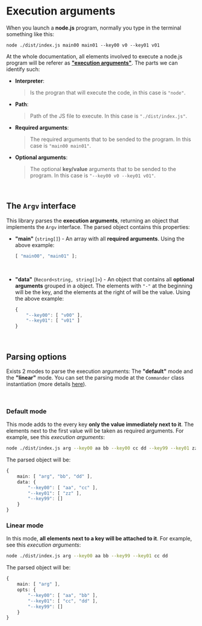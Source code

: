 # Execution arguments

When you launch a __node.js__ program, normally you type in the terminal something like this:

```console
node ./dist/index.js main00 main01 --key00 v0 --key01 v01
```

At the whole documentation, all elements involved to execute a node.js program will be referer as <u>__"execution arguments"__</u>. The parts we can identify such:
- __Interpreter__:
    > Is the progran that will execute the code, in this case is `"node"`.
- __Path__:
    > Path of the JS file to execute. In this case is `"./dist/index.js"`.
- __Required arguments__:
    > The required arguments that to be sended to the program. In this case is `"main00 main01"`.
- __Optional arguments__:
    > The optional __key/value__ arguments that to be sended to the program. In this case is `"--key00 v0 --key01 v01"`.

<br/>

## The `Argv` interface

This library parses the __execution arguments__, returning an object that implements the `Argv` interface. The parsed object contains this properties:

- __"main"__ (`string[]`) - An array with all __required arguments__. Using the above example:
    ```ts
    [ "main00", "main01" ];
    ```
<br />

- __"data"__ (`Record<string, string[]>`) - An object that contains all __optional arguments__ grouped in a object. The elements with `"-"` at the beginning will be the key, and the elements at the right of will be the value. Using the above example:
    ```ts
    {
        "--key00": [ "v00" ],
        "--key01": [ "v01" ]
    }
    ```
<br />

## Parsing options

Exists 2 modes to parse the execution arguments: The __"default"__ mode and the __"linear"__ mode. You can set the parsing mode at the `Commander` class instantiation (more details [here](./commander-class.md)).

<br />

### Default mode

This mode adds to the every key __only the value immediately next to it__. The elements next to the first value will be taken as required arguments. For example, see this _execution arguments_:
```bash
node ./dist/index.js arg --key00 aa bb --key00 cc dd --key99 --key01 zz
```

The parsed object will be:
```ts
{
    main: [ "arg", "bb", "dd" ],
    data: {
        "--key00": [ "aa", "cc" ],
        "--key01": [ "zz" ],
        "--key99": []
    }
}
```

### Linear mode

In this mode, __all elements next to a key will be attached to it__. For example, see this _execution arguments_:
```bash
node ./dist/index.js arg --key00 aa bb --key99 --key01 cc dd
```

The parsed object will be:
```ts
{
    main: [ "arg" ],
    opts: {
        "--key00": [ "aa", "bb" ],
        "--key01": [ "cc", "dd" ],
        "--key99": []
    }
}
```